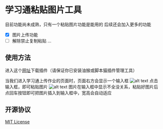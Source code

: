 # 学习通粘贴图片工具

目前功能尚未成熟，只有一个粘贴图片功能是能用的
后续还会加入更多的功能
- [x] 图片上传功能
- [ ] 解除禁止复制粘贴
...

## 使用方法
进入这个[网址]("https://greasyfork.org/en/scripts/516771-%E5%AD%A6%E4%B9%A0%E9%80%9A%E7%B2%98%E8%B4%B4%E5%9B%BE%E7%89%87-%E8%A7%A3%E5%86%B3%E4%B8%8A%E4%BC%A0%E4%BD%9C%E4%B8%9A%E6%97%B6%E6%97%A0%E6%B3%95%E7%B2%98%E8%B4%B4%E5%9B%BE%E7%89%87%E7%9A%84%E5%9B%B0%E6%89%B0")下载插件（请保证你已安装油猴或脚本猫插件管理工具）

当我们进入学习通上传作业的页面时，页面右方会显示一个输入框
![alt text](image.png)
点击输入框，即可粘贴图片
![alt text](image.png)
图片在输入框中显示不全没关系，粘贴好图片后点回车按钮即可把图片插入到输入框中，宽高会自动适应

## 开源协议
[MIT License]("./LICENSE")